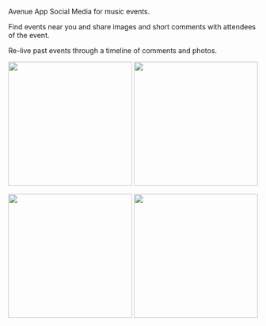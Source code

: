 Avenue App
Social Media for music events.

Find events near you and share images and short comments with attendees of the event.

Re-live past events through a timeline of comments and photos.

<img src="https://s3.eu-west-2.amazonaws.com/neil-oliver-github/Avenue_App/find_gig.png" width="250"> <img src="https://s3.eu-west-2.amazonaws.com/neil-oliver-github/Avenue_App/profile_page.png" width="250">

<img src="https://s3.eu-west-2.amazonaws.com/neil-oliver-github/Avenue_App/gig_page.png" width="250"> <img src="https://s3.eu-west-2.amazonaws.com/neil-oliver-github/Avenue_App/past_events.png" width="250">
